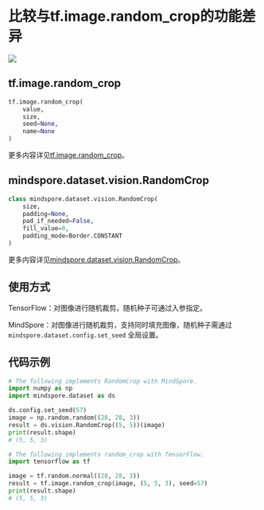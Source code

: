 # 比较与tf.image.random_crop的功能差异

<a href="https://gitee.com/mindspore/docs/blob/r1.11/docs/mindspore/source_zh_cn/note/api_mapping/tensorflow_diff/random_crop.md" target="_blank"><img src="https://mindspore-website.obs.cn-north-4.myhuaweicloud.com/website-images/r1.11/resource/_static/logo_source.png"></a>

## tf.image.random_crop

```python
tf.image.random_crop(
    value,
    size,
    seed=None,
    name=None
)
```

更多内容详见[tf.image.random_crop](https://www.tensorflow.org/versions/r2.6/api_docs/python/tf/image/random_crop)。

## mindspore.dataset.vision.RandomCrop

```python
class mindspore.dataset.vision.RandomCrop(
    size,
    padding=None,
    pad_if_needed=False,
    fill_value=0,
    padding_mode=Border.CONSTANT
)
```

更多内容详见[mindspore.dataset.vision.RandomCrop](https://mindspore.cn/docs/zh-CN/r1.11/api_python/dataset_vision/mindspore.dataset.vision.RandomCrop.html#mindspore.dataset.vision.RandomCrop)。

## 使用方式

TensorFlow：对图像进行随机裁剪，随机种子可通过入参指定。

MindSpore：对图像进行随机裁剪，支持同时填充图像，随机种子需通过 `mindspore.dataset.config.set_seed` 全局设置。

## 代码示例

```python
# The following implements RandomCrop with MindSpore.
import numpy as np
import mindspore.dataset as ds

ds.config.set_seed(57)
image = np.random.random((28, 28, 3))
result = ds.vision.RandomCrop((5, 5))(image)
print(result.shape)
# (5, 5, 3)

# The following implements random_crop with TensorFlow.
import tensorflow as tf

image = tf.random.normal((28, 28, 3))
result = tf.image.random_crop(image, (5, 5, 3), seed=57)
print(result.shape)
# (5, 5, 3)
```
